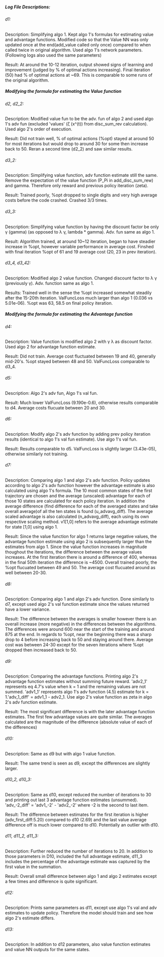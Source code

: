 ##### Log File Descriptions:

###### d1:
Description: Simplifying algo 1. 
Kept algo 1's formulas for estimating value and advantage functions. Modified code so that the Value NN was only updated once at the end(add_value called only once) compared to when called twice in original algorithm. Used algo 1's network parameters. (Following logs also used the same parameters)

Result: At around the 10-12 iteration, output showed signs of learning and improvement (judged by % of optimal actions increasing). Final iteration (50) had % of optimal actions at ~69. This is comparable to some runs of the original algorithm. 

##### Modifying the formula for estimating the Value function 
###### d2, d2_2:
Description: Modified value fun to be the adv. fun of algo 2 and used algo 1's adv fun (excluded 'values' (&zeta; (x^(t)) from disc_sum_rev calculation). Used algo 2's order of execution. 

Result: Did not train well, % of optimal actions (%opt) stayed at around 50 for most iterations but would drop to around 30 for some then increase back to 50. Reran a second time (d2_2) and saw similar results.

###### d3_2:
Description: Simplifying value function, adv function estimate still the same. Remove the expectation of the value function (P_Pi in add_disc_sum_rew) and gamma. Therefore only reward and previous policy iteration (zeta). 

Result: Trained poorly, %opt dropped to single digits and very high average costs before the code crashed. Crashed 3/3 times. 
###### d3_3:
Description: Simplifying value function by having the discount factor be only &gamma; (gamma) (as opposed to &lambda; &gamma;, lambda * gamma). Adv. fun same as algo 1. 

Result: Algorithm trained, at around 10~12 iteration, began to have steadier increase in %opt, however variable performance in average cost. Finshed with final iteration %opt of 61 and 19 average cost (20, 23 in prev iteration). 

###### d3_4, d3_42:
Description: Modified algo 2 value function. Changed discount factor to &lambda; &gamma; (previously &gamma;). Adv. function same as algo 1. 

Results: Trained well in the sense the %opt increased somewhat steadily after the 15-20th iteration. ValFuncLoss much larger than algo 1 (0.036 vs 5.01e-06). %opt was 63, 58.5 on final policy iteration. 

##### Modifying the formula for estimating the Advantage function 
###### d4:
Description: Value function is modified algo 2 with &gamma; &lambda; as discount factor. Used algo 2 for advantage function estimate. 

Result: Did not train. Average cost fluctuated between 19 and 40, generally mid-20's. %opt stayed between 48 and 50. ValFuncLoss comparable to d3_4.

###### d5:
Description: Algo 2's adv fun, Algo 1's val fun. 

Result: Much lower ValFuncLoss (9.190e-0.6), otherwise results comparable to d4. Average costs flucuate between 20 and 30. 

###### d6:
Description: Modify algo 2's adv function by adding prev policy iteration results (identical to algo 1's val fun estimate). Use algo 1's val fun. 

Result: Results comparable to d5. ValFuncLoss is slightly larger (3.43e-05), otherwise similarly not training.

###### d7:
Description: Comparing algo 1 and algo 2's adv function. Policy updates according to algo 2's adv function however the advantage estimate is also calculated using algo 1's formula. The 10 most common states of the first trajectory are chosen and the average (unscaled) advantage for each of those 10 states are calculated for each policy iteration. In addition the average difference (find difference for each of the averaged states and take overall average)of all the ten states is found (u_advavg_diff). The average scaled advantage is also calculated (n_advavg_diff), each using its own respective scaling method. v1\[1,0\] refers to the average advantage estimate for state \[1,0\] using algo 1. 

Result: Since the value function for algo 1 returns large negative values, the advantage function estimate using algo 2 is subsequently larger than the estimates from algo 1. Since the value function increases in magnitude thoughout the iterations, the difference between the average values increases. At the first iteration there is around a difference of 400, whereas in the final 50th iteration the difference is ~4500. Overall trained poorly, the %opt flucuated between 49 and 50. The average cost flucuated around as well between 20-30.

###### d8:
Description: Comparing algo 1 and algo 2's adv function. Done similarly to d7, except used algo 2's val function estimate since the values returned have a lower variance. 

Result: The difference between the averages is smaller however there is an overall increase (more negative) in the differences between the algorithms. The differences were around 600 near the start of the training and around 875 at the end. In regards to %opt, near the beginning there was a sharp drop to 4 before increasing back to 50 and staying around there. Average cost was between 24-30 except for the seven iterations where %opt dropped then increased back to 50.  

###### d9:
Description: Comparing the advantage functions. Printing algo 2's advantage function estimates without summing future reward. 'adv2_1' represents eq 4.7's value when k = 1 and the remaining values are not summed. 'adv1_1' represents algo 1's adv function (4.5) estimate for k = 1.'adv_1_diff' = adv1_1 - adv2_1. Use algo 2's value function as zeta in algo 2's adv function estimate. 

Result: The most significant difference is with the later advantage function estimates. The first few advantage values are quite similar. The averages calculated are the magnitude of the difference (absolute value of each of the differences)

###### d10:
Description: Same as d9 but with algo 1 value function. 

Result: The same trend is seen as d9, except the differences are slightly larger. 

###### d10_2, d10_3:
Description: Same as d10, except reduced the number of iterations to 30 and printing out last 3 advantage function estimates (unsummed). 'adv_-2_diff' = 'adv1_-2' - 'adv2_-2' where -2 is the second to last item. 

Result: The difference between estimates for the first iteration is higher (adv_first_diff:5.20) compared to d10 (2.69) and the last value average difference off is much lower compared to d10. Potentially an outlier with d10. 

###### d11, d11_2, d11_3:
Description: Further reduced the number of iterations to 20. In addition to those parameters in D10, included the full advantage estimate, d11_3 includes the percentage of the advantage estimate was captured by the first value in the summation. 

Result: Overall small difference between algo 1 and algo 2 estimates except a few times and difference is quite significant. 

###### d12:
Description: Prints same parameters as d11, except use algo 1's val and adv estimates to update policy. Therefore the model should train and see how algo 2's estimate differs. 

###### d13: 
Description: In addition to d12 parameters, also value function estimates and value NN outputs for the same states. 

